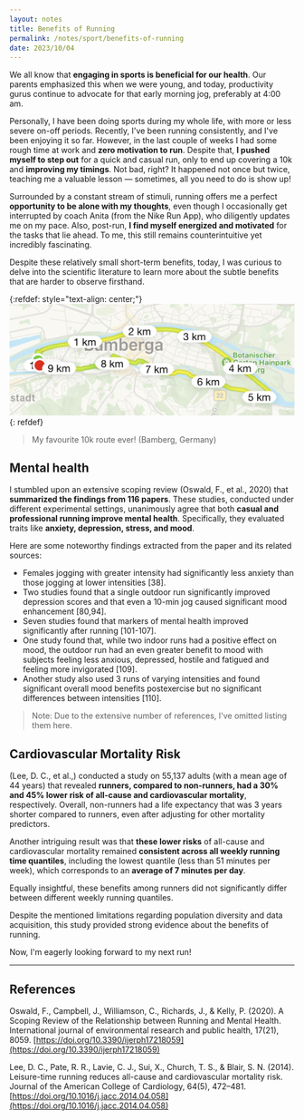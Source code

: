 ```yaml
---
layout: notes
title: Benefits of Running
permalink: /notes/sport/benefits-of-running
date: 2023/10/04
---
```


We all know that **engaging in sports is beneficial for our health**. Our parents emphasized this when we were young, and today, productivity gurus continue to advocate for that early morning jog, preferably at 4:00 am.

Personally, I have been doing sports during my whole life, with more or less severe on-off periods. Recently, I've been running consistently, and I've been enjoying it so far. However, in the last couple of weeks I had some rough time at work and **zero motivation to run**. 
Despite that, **I pushed myself to step out** for a quick and casual run, only to end up covering a 10k and **improving my timings**. Not bad, right? It happened not once but twice, teaching me a valuable lesson — sometimes, all you need to do is show up!

Surrounded by a constant stream of stimuli, running offers me a perfect **opportunity to be alone with my thoughts**, even though I occasionally get interrupted by coach Anita (from the Nike Run App), who diligently updates me on my pace. Also, post-run, **I find myself energized and motivated** for the tasks that lie ahead. To me, this still remains counterintuitive yet incredibly fascinating.

Despite these relatively small short-term benefits, today, I was curious to delve into the scientific literature to learn more about the subtle benefits that are harder to observe firsthand.

{:refdef: style="text-align: center;"}
![Figure](./images//running-10k.jpg)
{: refdef}
> My favourite 10k route ever! (Bamberg, Germany)

## Mental health

I stumbled upon an extensive scoping review (Oswald, F., et al., 2020) that **summarized the findings from 116 papers**. These studies, conducted under different experimental settings, unanimously agree that both **casual and professional running improve mental health**. Specifically, they evaluated traits like **anxiety, depression, stress, and mood**.

Here are some noteworthy findings extracted from the paper and its related sources:

* Females jogging with greater intensity had significantly less anxiety than those jogging at lower intensities [38].
* Two studies found that a single outdoor run significantly improved depression scores and that even a 10-min jog caused significant mood enhancement [80,94].
* Seven studies found that markers of mental health improved significantly after running [101-107].
* One study found that, while two indoor runs had a positive effect on mood, the outdoor run had an even greater benefit to mood with subjects feeling less anxious, depressed, hostile and fatigued and feeling more invigorated [109].
* Another study also used 3 runs of varying intensities and found significant overall mood benefits postexercise but no significant differences between intensities [110].

> Note: Due to the extensive number of references, I've omitted listing them here.

## Cardiovascular Mortality Risk

(Lee, D. C., et al.,) conducted a study on 55,137 adults (with a mean age of 44 years) that revealed **runners, compared to non-runners, had a 30% and 45% lower risk of all-cause and cardiovascular mortality**, respectively. Overall, non-runners had a life expectancy that was 3 years shorter compared to runners, even after adjusting for other mortality predictors.

Another intriguing result was that **these lower risks** of all-cause and cardiovascular mortality remained **consistent across all weekly running time quantiles**, including the lowest quantile (less than 51 minutes per week), which corresponds to an **average of 7 minutes per day**.

Equally insightful, these benefits among runners did not significantly differ between different weekly running quantiles.

Despite the mentioned limitations regarding population diversity and data acquisition, this study provided strong evidence about the benefits of running.

Now, I'm eagerly looking forward to my next run!

---

## References

Oswald, F., Campbell, J., Williamson, C., Richards, J., & Kelly, P. (2020). A Scoping Review of the Relationship between Running and Mental Health. International journal of environmental research and public health, 17(21), 8059. [https://doi.org/10.3390/ijerph17218059](https://doi.org/10.3390/ijerph17218059)

Lee, D. C., Pate, R. R., Lavie, C. J., Sui, X., Church, T. S., & Blair, S. N. (2014). Leisure-time running reduces all-cause and cardiovascular mortality risk. Journal of the American College of Cardiology, 64(5), 472–481. [https://doi.org/10.1016/j.jacc.2014.04.058](https://doi.org/10.1016/j.jacc.2014.04.058)